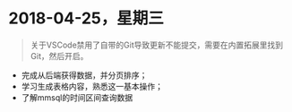 # 2018-04-25，星期三

> 关于VSCode禁用了自带的Git导致更新不能提交，需要在内置拓展里找到Git，然后开启。

+ 完成从后端获得数据，并分页排序；
+ 学习生成表格内容，熟悉这一基本操作；
+ 了解mmsql的时间区间查询数据
